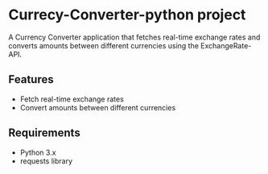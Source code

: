 # Currecy-Converter-python project
A Currency Converter application that fetches real-time exchange rates and converts amounts between different currencies using the ExchangeRate-API.
## Features
- Fetch real-time exchange rates
- Convert amounts between different currencies

## Requirements
- Python 3.x
- requests library


